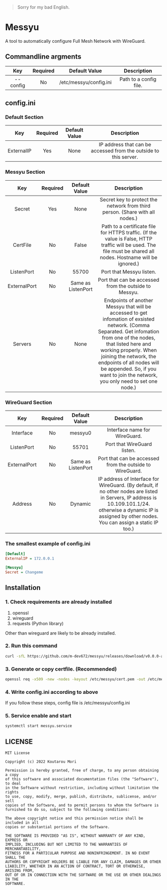 > Sorry for my bad English.

# Messyu
A tool to automatically configure Full Mesh Network with WireGuard.

## Commandline argments
| Key | Required | Default Value | Description |
|:---:|:---:|:---:|:---:| 
| --config | No | /etc/messyu/config.ini | Path to a config file. |

## config.ini

### Default Section

| Key | Required | Default Value | Description |
|:---:|:---:|:---:|:---:| 
| ExternalIP | Yes | None | IP address that can be accessed from the outside to this server. |

### Messyu Section

| Key | Required | Default Value | Description |
|:---:|:---:|:---:|:---:| 
| Secret | Yes | None | Secret key to protect the network from third person. (Share with all nodes.) |
| CertFile | No | False | Path to a certificate file for HTTPS traffic. (If the value is False, HTTP traffic will be used. The file must be shared all nodes. Hostname will be ignored.) |
| ListenPort | No | 55700 | Port that Messyu listen. |
| ExternalPort | No | Same as ListenPort | Port that can be accessed from the outside to Messyu. |
| Servers | No | None | Endpoints of another Messyu that will be accessed to get infomation of exsisted network. (Comma Separated. Get infomation from one of the nodes, that listed here and working properly. When joining the network, the endpoints of all nodes will be appended. So, if you want to join the network, you only need to set one node.) |

### WireGuard Section

| Key | Required | Default Value | Description |
|:---:|:---:|:---:|:---:| 
| Interface | No | messyu0 | Interface name for WireGuard. |
| ListenPort | No | 55701 | Port that WireGuard listen. |
| ExternalPort | No | Same as ListenPort | Port that can be accessed from the outside to WireGuard. |
| Address | No | Dynamic | IP address of Interface for WireGuard. (By default, if no other nodes are listed in Servers, IP address is 10.109.101.1/24. otherwise a dynamic IP is assigned by other nodes. You can assign a static IP too.) |

### The smallest example of config.ini

```ini:config.ini
[Default]
ExternalIP = 172.0.0.1

[Messyu]
Secret = Changeme
```

## Installation

### 1. Check requirements are already installed
1. openssl
1. wireguard
1. requests (Python library)

Other than wireguard are likely to be already installed.

### 2. Run this command

```bash
curl -sfL https://github.com/m-dev672/messyu/releases/download/v0.0.0-alpha/install.sh | sh -
```

### 3. Generate or copy certfile. (Recommended)
```bash
openssl req -x509 -new -nodes -keyout /etc/messyu/cert.pem -out /etc/messyu/cert.pem -subj "/"
```

### 4. Write config.ini according to above
If you follow these steps, config file is /etc/messyu/config.ini

### 5. Service enable and start

```bash
systemctl start messyu.service
```

## LICENSE

```
MIT License

Copyright (c) 2022 Koutarou Mori

Permission is hereby granted, free of charge, to any person obtaining a copy
of this software and associated documentation files (the "Software"), to deal
in the Software without restriction, including without limitation the rights
to use, copy, modify, merge, publish, distribute, sublicense, and/or sell
copies of the Software, and to permit persons to whom the Software is
furnished to do so, subject to the following conditions:

The above copyright notice and this permission notice shall be included in all
copies or substantial portions of the Software.

THE SOFTWARE IS PROVIDED "AS IS", WITHOUT WARRANTY OF ANY KIND, EXPRESS OR
IMPLIED, INCLUDING BUT NOT LIMITED TO THE WARRANTIES OF MERCHANTABILITY,
FITNESS FOR A PARTICULAR PURPOSE AND NONINFRINGEMENT. IN NO EVENT SHALL THE
AUTHORS OR COPYRIGHT HOLDERS BE LIABLE FOR ANY CLAIM, DAMAGES OR OTHER
LIABILITY, WHETHER IN AN ACTION OF CONTRACT, TORT OR OTHERWISE, ARISING FROM,
OUT OF OR IN CONNECTION WITH THE SOFTWARE OR THE USE OR OTHER DEALINGS IN THE
SOFTWARE.
```
